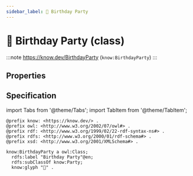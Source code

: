 ```yaml
---
sidebar_label: 🎉 Birthday Party
---
```


# 🎉 Birthday Party (class)

:::note
https://know.dev/BirthdayParty
(`know:BirthdayParty`)
:::

## Properties

## Specification

import Tabs from '@theme/Tabs';
import TabItem from '@theme/TabItem';

<Tabs>
<TabItem value="turtle" label="Turtle">

```turtle
@prefix know: <https://know.dev/> .
@prefix owl: <http://www.w3.org/2002/07/owl#> .
@prefix rdf: <http://www.w3.org/1999/02/22-rdf-syntax-ns#> .
@prefix rdfs: <http://www.w3.org/2000/01/rdf-schema#> .
@prefix xsd: <http://www.w3.org/2001/XMLSchema#> .

know:BirthdayParty a owl:Class;
  rdfs:label "Birthday Party"@en;
  rdfs:subClassOf know:Party;
  know:glyph "🎉" .

```

</TabItem>
</Tabs>

[`BirthdayParty`]: /BirthdayParty
